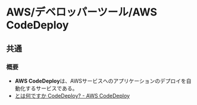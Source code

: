 # AWS/デベロッパーツール/AWS CodeDeploy

## 共通

### 概要

- **AWS CodeDeploy**は、AWSサービスへのアプリケーションのデプロイを自動化するサービスである。
- [とは何ですか CodeDeploy? - AWS CodeDeploy](https://docs.aws.amazon.com/ja_jp/codedeploy/latest/userguide/welcome.html)
